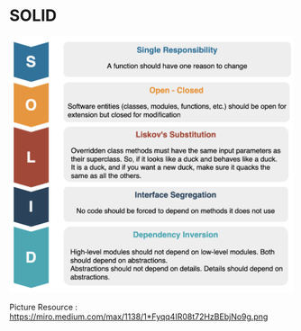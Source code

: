 # SOLID
 
![alt yazı][resim]

[resim]: https://github.com/ebubekirdgn/SOLID/blob/main/resources/solid.png "Resim Başlığı"



Picture Resource : https://miro.medium.com/max/1138/1*Fyqq4IR08t72HzBEbjNo9g.png
